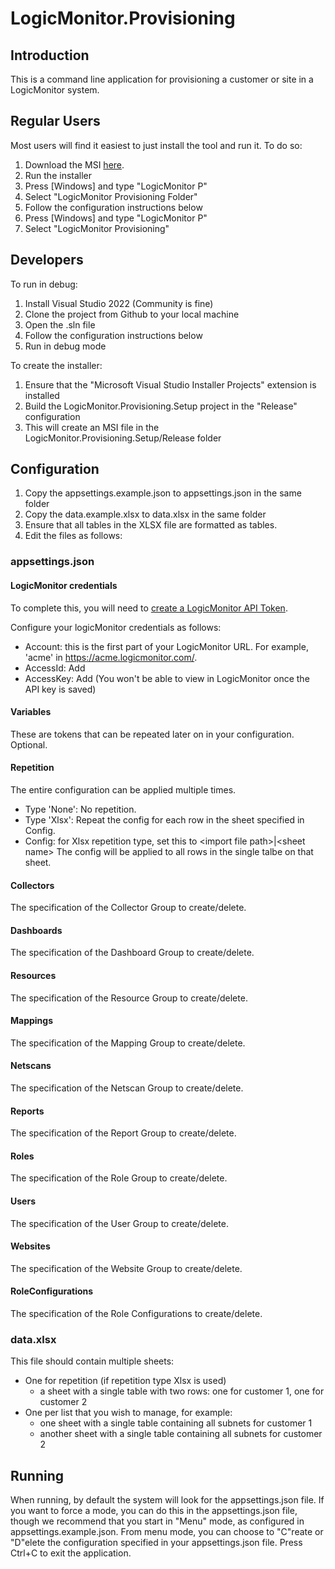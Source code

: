 # LogicMonitor.Provisioning

## Introduction

This is a command line application for provisioning
a customer or site in a LogicMonitor system.

## Regular Users

Most users will find it easiest to just install the tool and run it.  To do so:
1. Download the MSI [here](https://github.com/panoramicdata/LogicMonitor.Provisioning/blob/main/Installer/LogicMonitor.Provisioning.Setup.msi).
2. Run the installer
3. Press [Windows] and type "LogicMonitor P"
4. Select "LogicMonitor Provisioning Folder"
5. Follow the configuration instructions below
3. Press [Windows] and type "LogicMonitor P"
4. Select "LogicMonitor Provisioning"

## Developers

To run in debug:
1. Install Visual Studio 2022 (Community is fine)
2. Clone the project from Github to your local machine
3. Open the .sln file
4. Follow the configuration instructions below
5. Run in debug mode

To create the installer:
1. Ensure that the "Microsoft Visual Studio Installer Projects" extension is installed
2. Build the LogicMonitor.Provisioning.Setup project in the "Release" configuration
3. This will create an MSI file in the LogicMonitor.Provisioning.Setup/Release folder

## Configuration

1. Copy the appsettings.example.json to appsettings.json in the same folder
2. Copy the data.example.xlsx to data.xlsx in the same folder
3. Ensure that all tables in the XLSX file are formatted as tables.
4. Edit the files as follows:

### appsettings.json

#### LogicMonitor credentials

To complete this, you will need to [create a LogicMonitor API Token](https://www.logicmonitor.com/support/settings/users-and-roles/api-tokens).

Configure your logicMonitor credentials as follows:
* Account: this is the first part of your LogicMonitor URL. For example, 'acme' in https://acme.logicmonitor.com/.
* AccessId: Add 
* AccessKey: Add (You won't be able to view in LogicMonitor once the API key is saved)

#### Variables
These are tokens that can be repeated later on in your configuration.  Optional.

#### Repetition
The entire configuration can be applied multiple times.
* Type 'None': No repetition. 
* Type 'Xlsx': Repeat the config for each row in the sheet specified in Config.
* Config: for Xlsx repetition type, set this to &lt;import file path&gt;|&lt;sheet name&gt;  The config will be applied to all rows in the single talbe on that sheet.

#### Collectors
The specification of the Collector Group to create/delete.

#### Dashboards
The specification of the Dashboard Group to create/delete.

#### Resources
The specification of the Resource Group to create/delete.

#### Mappings
The specification of the Mapping Group to create/delete.

#### Netscans
The specification of the Netscan Group to create/delete.

#### Reports
The specification of the Report Group to create/delete.

#### Roles
The specification of the Role Group to create/delete.

#### Users
The specification of the User Group to create/delete.

#### Websites
The specification of the Website Group to create/delete.

#### RoleConfigurations
The specification of the Role Configurations to create/delete.

### data.xlsx

This file should contain multiple sheets:
* One for repetition (if repetition type Xlsx is used)
	* a sheet with a single table with two rows: one for customer 1, one for customer 2
* One per list that you wish to manage, for example:
  * one sheet with a single table containing all subnets for customer 1
  * another sheet with a single table containing all subnets for customer 2

## Running

When running, by default the system will look for the appsettings.json file.
If you want to force a mode, you can do this in the appsettings.json file, though we recommend that you start in "Menu" mode, as configured in appsettings.example.json.
From menu mode, you can choose to "C"reate or "D"elete the configuration specified in your appsettings.json file.
Press Ctrl+C to exit the application.
